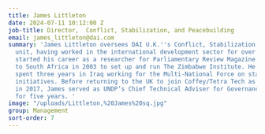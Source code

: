 ```yaml
---
title: James Littleton
date: 2024-07-11 10:12:00 Z
job-title: Director,  Conflict, Stabilization, and Peacebuilding
email: james_littleton@dai.com
summary: 'James Littleton oversees DAI U.K.''s Conflict, Stabilization, and Peacebuilding
  unit, having worked in the international development sector for over 25 years. He
  started his career as a researcher for Parliamentary Review Magazine before moving
  to South Africa in 2003 to set up and run The Zimbabwe Institute. He subsequently
  spent three years in Iraq working for the Multi-National Force on stabilization
  initiatives. Before returning to the UK to join Coffey/Tetra Tech as Head of Governance
  in 2017, James served as UNDP’s Chief Technical Adviser for Governance in Pakistan
  for five years. '
image: "/uploads/Littleton,%20James%20sq.jpg"
group: Management
sort-order: 7
---
```


